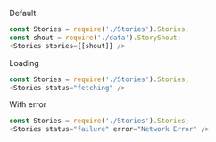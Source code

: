 Default

```js
const Stories = require('./Stories').Stories;
const shout = require('./data').StoryShout;
<Stories stories={[shout]} />
```

Loading

```js
const Stories = require('./Stories').Stories;
<Stories status="fetching" />
```

With error

```js
const Stories = require('./Stories').Stories;
<Stories status="failure" error="Network Error" />
```
